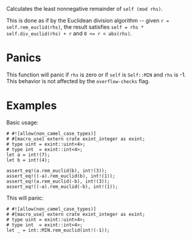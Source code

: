 Calculates the least nonnegative remainder of `self (mod rhs)`.

This is done as if by the Euclidean division algorithm -- given
`r = self.rem_euclid(rhs)`, the result satisfies
`self = rhs * self.div_euclid(rhs) + r` and `0 <= r < abs(rhs)`.

# Panics

This function will panic if `rhs` is zero or if `self` is `Self::MIN` and `rhs`
is -1. This behavior is not affected by the `overflow-checks` flag.

# Examples

Basic usage:

```
# #![allow(non_camel_case_types)]
# #[macro_use] extern crate exint_integer as exint;
# type uint = exint::uint<4>;
# type int  = exint::int<4>;
let a = int!(7);
let b = int!(4);

assert_eq!(a.rem_euclid(b), int!(3));
assert_eq!((-a).rem_euclid(b), int!(1));
assert_eq!(a.rem_euclid(-b), int!(3));
assert_eq!((-a).rem_euclid(-b), int!(1));
```

This will panic:

```should_panic
# #![allow(non_camel_case_types)]
# #[macro_use] extern crate exint_integer as exint;
# type uint = exint::uint<4>;
# type int  = exint::int<4>;
let _ = int::MIN.rem_euclid(int!(-1));
```
